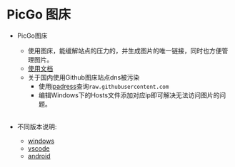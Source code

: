 # PicGo 图床

- PicGo图床
  - 使用图床，能缓解站点的压力的，并生成图片的唯一链接，同时也方便管理图片。
  - [使用文档](https://picgo.github.io/PicGo-Doc/)
  - 关于国内使用Github图床站点dns被污染
    - 使用[ipadress](https://www.ipaddress.com/)查询`raw.githubusercontent.com`
    - 编辑Windows下的Hosts文件添加对应ip即可解决无法访问图片的问题。
  </br>

- 不同版本说明:
  - [windows](https://github.com/Molunerfinn/PicGo/releases)
  - [vscode](https://github.com/PicGo/vs-picgo)
  - [android](https://github.com/PicGo/flutter-picgo)
